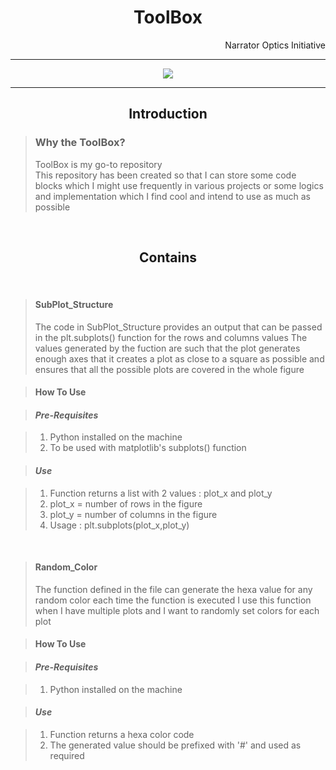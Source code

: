 <h1 align="center">ToolBox</h1>
<p align='right'>Narrator Optics Initiative</p>
<hr>
<p align='center'>
<img src = 'https://img.shields.io/badge/SITUATION-SNAFU-blue'>
</p>
<hr>

<h2 align = 'center'><b>Introduction </b></h2>

><h3 align = 'left' padding-left = '10px'>Why the <b>ToolBox</b>? </h3>
><p align = 'left'>ToolBox is my go-to repository 
><br>
>This repository has been created so that I can store some code blocks which I might use frequently in various projects or some logics and implementation which I find cool and intend to use as much as possible</p>
<br>


<h2 align = 'center'><b>Contains</b></h3>
<br>

><h4 align = 'left'><b>SubPlot_Structure</b></h3>
>The code in SubPlot_Structure provides an output that can be passed in the plt.subplots() function for the rows and columns values
>The values generated by the fuction are such that the plot generates enough axes that it creates a plot as close to a square as possible
>and ensures that all the possible plots are covered in the whole figure

><h4 align = 'left'><b>How To Use</b></h4>

><h4 align = 'left'><i>Pre-Requisites</i></h4>

>1.	Python installed on the machine
>2. To be used with matplotlib's subplots() function

><h4 align = 'left'><i>Use</i></h4>

>1. Function returns a list with 2 values : plot_x and plot_y
>2. plot_x = number of rows in the figure
>3. plot_y = number of columns in the figure
>4. Usage : plt.subplots(plot_x,plot_y)
>
<br>

><h4 align = 'left'><b>Random_Color</b></h3>
>The function defined in the file can generate the hexa value for any random color each time the function is executed
>I use this function when I have multiple plots and I want to randomly set colors for each plot

><h4 align = 'left'><b>How To Use</b></h4>

><h4 align = 'left'><i>Pre-Requisites</i></h4>

>1.	Python installed on the machine

><h4 align = 'left'><i>Use</i></h4>

>1. Function returns a hexa color code
>2. The generated value should be prefixed with '#' and used as required